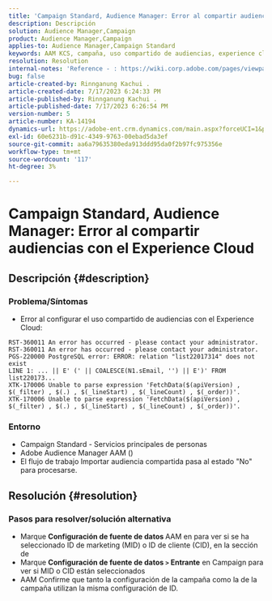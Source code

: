 ```yaml
---
title: 'Campaign Standard, Audience Manager: Error al compartir audiencias con el Experience Cloud'
description: Descripción
solution: Audience Manager,Campaign
product: Audience Manager,Campaign
applies-to: Audience Manager,Campaign Standard
keywords: AAM KCS, campaña, uso compartido de audiencias, experience cloud, error,
resolution: Resolution
internal-notes: 'Reference - : https://wiki.corp.adobe.com/pages/viewpage.action?pageId=1061261145#space-menu-link-content  Resolved in - https://jira.corp.adobe.com/browse/CAMP-34744'
bug: false
article-created-by: Rinnganung Kachui .
article-created-date: 7/17/2023 6:24:33 PM
article-published-by: Rinnganung Kachui .
article-published-date: 7/17/2023 6:26:54 PM
version-number: 5
article-number: KA-14194
dynamics-url: https://adobe-ent.crm.dynamics.com/main.aspx?forceUCI=1&pagetype=entityrecord&etn=knowledgearticle&id=ea99b329-cf24-ee11-9cbd-6045bd0065f9
exl-id: 60e6231b-d91c-4349-9763-00ebad5da3ef
source-git-commit: aa6a79635380eda913ddd95da0f2b97fc975356e
workflow-type: tm+mt
source-wordcount: '117'
ht-degree: 3%

---
```


# Campaign Standard, Audience Manager: Error al compartir audiencias con el Experience Cloud

## Descripción {#description}




### Problema/Síntomas



- Error al configurar el uso compartido de audiencias con el Experience Cloud:



```
RST-360011 An error has occurred - please contact your administrator.
RST-360011 An error has occurred - please contact your administrator.
PGS-220000 PostgreSQL error: ERROR: relation "list22017314" does not exist
LINE 1: ... || E' (' || COALESCE(N1.sEmail, '') || E')' FROM list220173...
XTK-170006 Unable to parse expression 'FetchData($(apiVersion) , $(_filter) , $(.) , $(_lineStart) , $(_lineCount) , $(_order))'.
XTK-170006 Unable to parse expression 'FetchData($(apiVersion) , $(_filter) , $(.) , $(_lineStart) , $(_lineCount) , $(_order))'.
```






### Entorno



- Campaign Standard - Servicios principales de personas
- Adobe Audience Manager AAM ()
- El flujo de trabajo Importar audiencia compartida pasa al estado &quot;No&quot; para procesarse.









## Resolución {#resolution}




### Pasos para resolver/solución alternativa



- Marque <b>Configuración de fuente de datos </b>AAM en para ver si se ha seleccionado ID de marketing (MID) o ID de cliente (CID), en la sección de
- Marque <b>Configuración de fuente de datos `>`  Entrante</b> en Campaign para ver si MID o CID están seleccionados
- AAM Confirme que tanto la configuración de la campaña como la de la campaña utilizan la misma configuración de ID.
